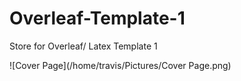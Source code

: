 # Overleaf-Template-1
Store for Overleaf/ Latex Template 1

![Cover Page](/home/travis/Pictures/Cover Page.png)
